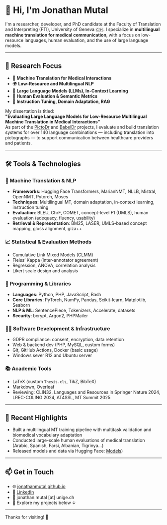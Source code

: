 # 👋 Hi, I'm Jonathan Mutal

I'm a researcher, developer, and PhD candidate at the Faculty of Translation and Interpreting (FTI), University of Geneva 🇨🇭. I specialize in **multilingual machine translation for medical communication**, with a focus on low-resource languages, human evaluation, and the use of large language models.

---

## 🧠 Research Focus

- 🏥 **Machine Translation for Medical Interactions**
- 🌍 **Low-Resource and Multilingual NLP**
- 🤖 **Large Language Models (LLMs), In-Context Learning**
- 🧾 **Human Evaluation & Semantic Metrics**
- 🔁 **Instruction Tuning, Domain Adaptation, RAG**

My dissertation is titled:  
**"Evaluating Large Language Models for Low-Resource Multilingual Machine Translation in Medical Interactions"**  
As part of the [PictoDr](https://www.unige.ch/pictodr) and [BabelDr](https://babeldr.unige.ch) projects, I evaluate and build translation systems for over 140 language combinations — including translation into pictographs — to support communication between healthcare providers and patients.

---

## 🛠️ Tools & Technologies

### 🧠 Machine Translation & NLP
- **Frameworks**: Hugging Face Transformers, MarianNMT, NLLB, Mistral, OpenNMT, Pytorch, Moses
- **Techniques**: Multilingual MT, domain adaptation, in-context learning, instruction tuning
- **Evaluation**: BLEU, ChrF, COMET, concept-level F1 (UMLS), human evaluation (adequacy, fluency, usability)
- **Retrieval & Representation**: BM25, LASER, UMLS-based concept mapping, gloss alignment, giza++

### 📈 Statistical & Evaluation Methods
- Cumulative Link Mixed Models (CLMM)
- Fleiss’ Kappa (inter-annotator agreement)
- Regression, ANOVA, correlation analysis
- Likert scale design and analysis

### 🧰 Programming & Libraries
- **Languages**: Python, PHP, JavaScript, Bash
- **Core Libraries**: PyTorch, NumPy, Pandas, Scikit-learn, Matplotlib, Seaborn
- **NLP & ML**: SentencePiece, Tokenizers, Accelerate, datasets
- **Security**: bcrypt, Argon2, PHPMailer

### 🧑‍💻 Software Development & Infrastructure
- GDPR compliance: consent, encryption, data retention
- Web & backend dev (PHP, MySQL, custom forms)
- Git, GitHub Actions, Docker (basic usage)
- Windows sever R12 and Ubuntu server

### 📚 Academic Tools
- LaTeX (custom `Thesis.cls`, TikZ, BibTeX)
- Markdown, Overleaf
- Reviewing: CLIN32, Languages and Resources in Springer Nature 2024, LREC-COLING 2024, AT4SSL, MT Summit 2025

---

## 🚀 Recent Highlights

- Built a multilingual MT training pipeline with multitask validation and biomedical vocabulary adaptation
- Conducted large-scale human evaluations of medical translation (Arabic, Spanish, Farsi, Albanian, Tigrinya…)
- Released models and data via Hugging Face: [Models](https://huggingface.co/jonathanmutal))

---

## 📫 Get in Touch

- 🌐 [jonathanmutal.github.io](https://jonathanmutal.github.io)
- 💼 [LinkedIn](https://www.linkedin.com/in/jonathan-mutal/)
- 📧 jonathan.mutal [at] unige.ch  
- 🐙 Explore my projects below ↓

---

Thanks for visiting! 👋
